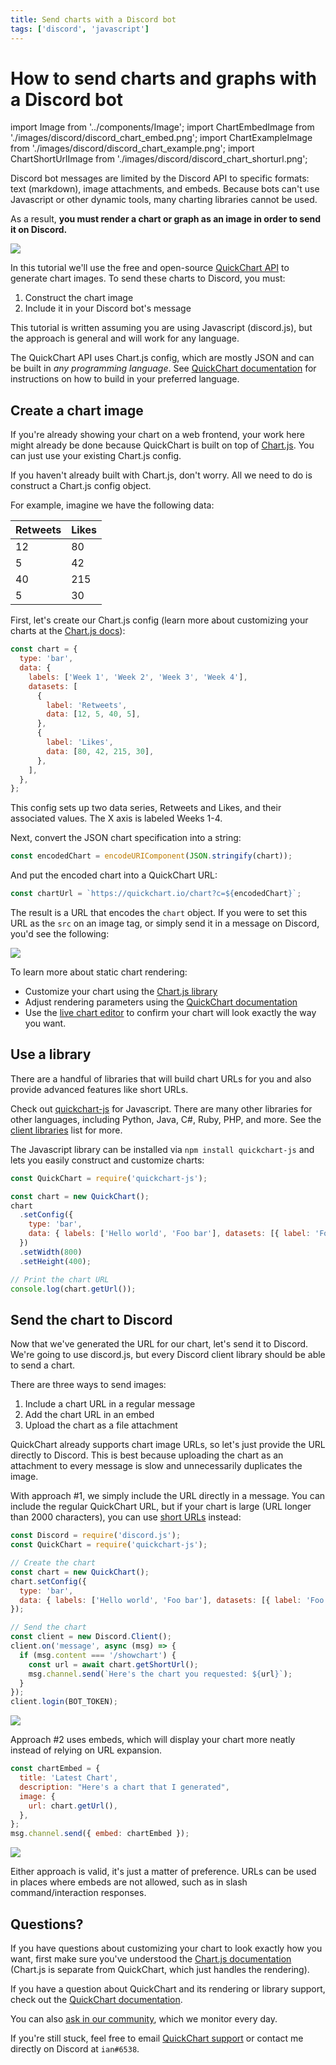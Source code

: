 ```yaml
---
title: Send charts with a Discord bot
tags: ['discord', 'javascript']
---
```


# How to send charts and graphs with a Discord bot

import Image from '../components/Image';
import ChartEmbedImage from './images/discord/discord_chart_embed.png';
import ChartExampleImage from './images/discord/discord_chart_example.png';
import ChartShortUrlImage from './images/discord/discord_chart_shorturl.png';

Discord bot messages are limited by the Discord API to specific formats: text (markdown), image attachments, and embeds. Because bots can't use Javascript or other dynamic tools, many charting libraries cannot be used.

As a result, **you must render a chart or graph as an image in order to send it on Discord.**

<Image maxWidth={500} src={ChartExampleImage} caption="A chart sent by a Discord bot."/>

In this tutorial we'll use the free and open-source [QuickChart API](https://quickchart.io) to generate chart images. To send these charts to Discord, you must:

1. Construct the chart image
2. Include it in your Discord bot's message

This tutorial is written assuming you are using Javascript (discord.js), but the approach is general and will work for any language.

The QuickChart API uses Chart.js config, which are mostly JSON and can be built in _any programming language_. See [QuickChart documentation](/documentation/using-the-api/client-libraries/) for instructions on how to build in your preferred language.

## Create a chart image

If you're already showing your chart on a web frontend, your work here might already be done because QuickChart is built on top of [Chart.js](https://www.chartjs.org). You can just use your existing Chart.js config.

If you haven't already built with Chart.js, don't worry. All we need to do is construct a Chart.js config object.

For example, imagine we have the following data:

| Retweets | Likes |
| -------- | ----- |
| 12       | 80    |
| 5        | 42    |
| 40       | 215   |
| 5        | 30    |

First, let's create our Chart.js config (learn more about customizing your charts at the [Chart.js docs](https://www.chartjs.org/docs/2.9.4/axes/)):

```js
const chart = {
  type: 'bar',
  data: {
    labels: ['Week 1', 'Week 2', 'Week 3', 'Week 4'],
    datasets: [
      {
        label: 'Retweets',
        data: [12, 5, 40, 5],
      },
      {
        label: 'Likes',
        data: [80, 42, 215, 30],
      },
    ],
  },
};
```

This config sets up two data series, Retweets and Likes, and their associated values. The X axis is labeled Weeks 1-4.

Next, convert the JSON chart specification into a string:

```js
const encodedChart = encodeURIComponent(JSON.stringify(chart));
```

And put the encoded chart into a QuickChart URL:

```js
const chartUrl = `https://quickchart.io/chart?c=${encodedChart}`;
```

The result is a URL that encodes the `chart` object. If you were to set this URL as the `src` on an image tag, or simply send it in a message on Discord, you'd see the following:

<Image maxWidth={500} src="https://quickchart.io/chart?bkg=white&c=%7B%0A%20%20type%3A%20%27bar%27%2C%0A%20%20data%3A%20%7B%0A%20%20%20%20labels%3A%20%5B%27Week%201%27%2C%20%27Week%202%27%2C%20%27Week%203%27%2C%20%27Week%204%27%5D%2C%0A%20%20%20%20datasets%3A%20%5B%7B%0A%20%20%20%20%20%20label%3A%20%27Retweets%27%2C%0A%20%20%20%20%20%20data%3A%20%5B12%2C%205%2C%2040%2C%205%5D%0A%20%20%20%20%7D%2C%20%7B%0A%20%20%20%20%20%20label%3A%20%27Likes%27%2C%0A%20%20%20%20%20%20data%3A%20%5B80%2C%2042%2C%20215%2C%2030%5D%0A%20%20%20%20%7D%5D%0A%20%20%7D%0A%7D" />

To learn more about static chart rendering:

- Customize your chart using the [Chart.js library](https://www.chartjs.org/docs/2.9.4/charts/bar.html)
- Adjust rendering parameters using the [QuickChart documentation](https://quickchart.io/documentation)
- Use the [live chart editor](https://quickchart.io/sandbox/) to confirm your chart will look exactly the way you want.

## Use a library

There are a handful of libraries that will build chart URLs for you and also provide advanced features like short URLs.

Check out [quickchart-js](https://www.npmjs.com/package/quickchart-js) for Javascript. There are many other libraries for other languages, including Python, Java, C#, Ruby, PHP, and more. See the [client libraries](/documentation/using-the-api/client-libraries/) list for more.

The Javascript library can be installed via `npm install quickchart-js` and lets you easily construct and customize charts:

```js
const QuickChart = require('quickchart-js');

const chart = new QuickChart();
chart
  .setConfig({
    type: 'bar',
    data: { labels: ['Hello world', 'Foo bar'], datasets: [{ label: 'Foo', data: [1, 2] }] },
  })
  .setWidth(800)
  .setHeight(400);

// Print the chart URL
console.log(chart.getUrl());
```

## Send the chart to Discord

Now that we've generated the URL for our chart, let's send it to Discord. We're going to use discord.js, but every Discord client library should be able to send a chart.

There are three ways to send images:

1. Include a chart URL in a regular message
2. Add the chart URL in an embed
3. Upload the chart as a file attachment

QuickChart already supports chart image URLs, so let's just provide the URL directly to Discord. This is best because uploading the chart as an attachment to every message is slow and unnecessarily duplicates the image.

With approach #1, we simply include the URL directly in a message. You can include the regular QuickChart URL, but if your chart is large (URL longer than 2000 characters), you can use [short URLs](/documentation/using-the-api/short-urls-and-templates/) instead:

```js
const Discord = require('discord.js');
const QuickChart = require('quickchart-js');

// Create the chart
const chart = new QuickChart();
chart.setConfig({
  type: 'bar',
  data: { labels: ['Hello world', 'Foo bar'], datasets: [{ label: 'Foo', data: [1, 2] }] },
});

// Send the chart
const client = new Discord.Client();
client.on('message', async (msg) => {
  if (msg.content === '/showchart') {
    const url = await chart.getShortUrl();
    msg.channel.send(`Here's the chart you requested: ${url}`);
  }
});
client.login(BOT_TOKEN);
```

<Image src={ChartShortUrlImage} maxWidth={500} />

Approach #2 uses embeds, which will display your chart more neatly instead of relying on URL expansion.

```js
const chartEmbed = {
  title: 'Latest Chart',
  description: "Here's a chart that I generated",
  image: {
    url: chart.getUrl(),
  },
};
msg.channel.send({ embed: chartEmbed });
```

<Image src={ChartEmbedImage} maxWidth={500} />

Either approach is valid, it's just a matter of preference. URLs can be used in places where embeds are not allowed, such as in slash command/interaction responses.

## Questions?

If you have questions about customizing your chart to look exactly how you want, first make sure you've understood the [Chart.js documentation](https://www.chartjs.org/docs/2.9.4/charts/line.html) (Chart.js is separate from QuickChart, which just handles the rendering).

If you have a question about QuickChart and its rendering or library support, check out the [QuickChart documentation](/documentation/).

You can also [ask in our community](https://community.quickchart.io/), which we monitor every day.

If you're still stuck, feel free to email [QuickChart support](mailto:support@quickchart.io) or contact me directly on Discord at `ian#6538`.
